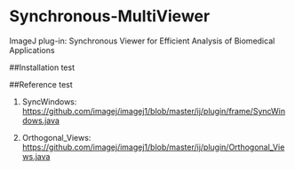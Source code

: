 # Synchronous-MultiViewer
ImageJ plug-in: Synchronous Viewer for Efficient Analysis of Biomedical Applications 


##Installation
test

##Reference
test

1. SyncWindows: https://github.com/imagej/imagej1/blob/master/ij/plugin/frame/SyncWindows.java

2. Orthogonal_Views: https://github.com/imagej/imagej1/blob/master/ij/plugin/Orthogonal_Views.java
